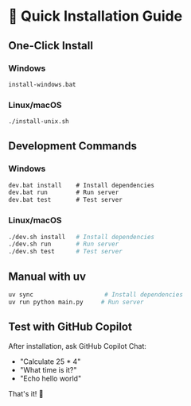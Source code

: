 # 🚀 Quick Installation Guide

## One-Click Install

### Windows

```bat
install-windows.bat
```

### Linux/macOS

```bash
./install-unix.sh
```

## Development Commands

### Windows

```bat
dev.bat install    # Install dependencies
dev.bat run        # Run server
dev.bat test       # Test server
```

### Linux/macOS

```bash
./dev.sh install   # Install dependencies
./dev.sh run       # Run server
./dev.sh test      # Test server
```

## Manual with uv

```bash
uv sync                    # Install dependencies
uv run python main.py     # Run server
```

## Test with GitHub Copilot

After installation, ask GitHub Copilot Chat:

- "Calculate 25 * 4"
- "What time is it?"
- "Echo hello world"

That's it! 🎉
